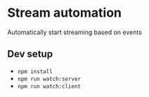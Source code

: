 Stream automation
=================

Automatically start streaming based on events

Dev setup
---------

* `npm install`
* `npm run watch:server`
* `npm run watch:client`